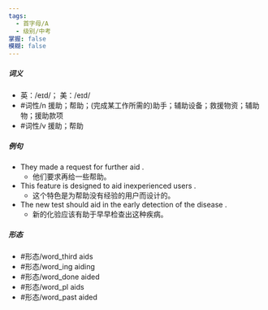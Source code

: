 ```yaml
---
tags:
  - 首字母/A
  - 级别/中考
掌握: false
模糊: false
---
```

##### 词义
- 英：/eɪd/； 美：/eɪd/
- #词性/n  援助；帮助；(完成某工作所需的)助手；辅助设备；救援物资；辅助物；援助款项
- #词性/v  援助；帮助
##### 例句
- They made a request for further aid .
	- 他们要求再给一些帮助。
- This feature is designed to aid inexperienced users .
	- 这个特色是为帮助没有经验的用户而设计的。
- The new test should aid in the early detection of the disease .
	- 新的化验应该有助于早早检查出这种疾病。
##### 形态
- #形态/word_third aids
- #形态/word_ing aiding
- #形态/word_done aided
- #形态/word_pl aids
- #形态/word_past aided
